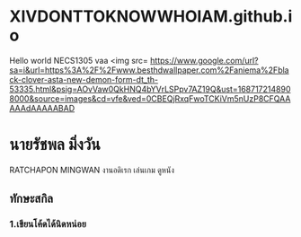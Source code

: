 # XIVDONTTOKNOWWHOIAM.github.io
 
Hello world NECS1305 vaa
<img src= https://www.google.com/url?sa=i&url=https%3A%2F%2Fwww.besthdwallpaper.com%2Faniema%2Fblack-clover-asta-new-demon-form-dt_th-53335.html&psig=AOvVaw0QkHNQ4bYVrLSPpv7AZ19Q&ust=1687172148908000&source=images&cd=vfe&ved=0CBEQjRxqFwoTCKiVm5nUzP8CFQAAAAAdAAAAABAD
<h1>นายรัชพล มิ่งวัน</h1>
RATCHAPON MINGWAN
งานอดิเรก เล่นเกม ดูหนัง
<h2>ทักษะสกิล</h2>
<h3>1.เขียนโค้ดได้นิดหน่อย</h3>